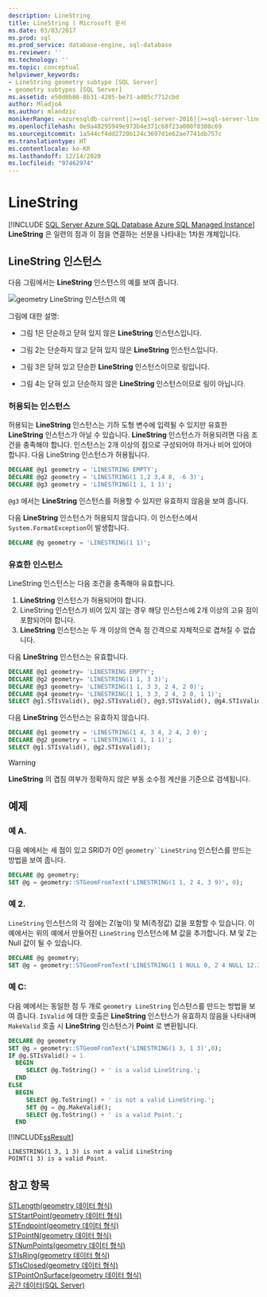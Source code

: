```yaml
---
description: LineString
title: LineString | Microsoft 문서
ms.date: 03/03/2017
ms.prod: sql
ms.prod_service: database-engine, sql-database
ms.reviewer: ''
ms.technology: ''
ms.topic: conceptual
helpviewer_keywords:
- LineString geometry subtype [SQL Server]
- geometry subtypes [SQL Server]
ms.assetid: e50d0b86-8b31-4285-be71-ad05c7712cbd
author: MladjoA
ms.author: mlandzic
monikerRange: =azuresqldb-current||>=sql-server-2016||>=sql-server-linux-2017||=azuresqldb-mi-current
ms.openlocfilehash: 0e9a48295949e973b4e371c68f23a000f0308c69
ms.sourcegitcommit: 1a544cf4dd2720b124c3697d1e62ae7741db757c
ms.translationtype: HT
ms.contentlocale: ko-KR
ms.lasthandoff: 12/14/2020
ms.locfileid: "97462974"
---
```

# <a name="linestring"></a>LineString
[!INCLUDE [SQL Server Azure SQL Database Azure SQL Managed Instance](../../includes/applies-to-version/sql-asdb-asdbmi.md)]
  **LineString** 은 일련의 점과 이 점을 연결하는 선분을 나타내는 1차원 개체입니다.  
  
## <a name="linestring-instances"></a>LineString 인스턴스  
 다음 그림에서는 **LineString** 인스턴스의 예를 보여 줍니다.  
  
 ![geometry LineString 인스턴스의 예](../../relational-databases/spatial/media/linestring.gif "geometry LineString 인스턴스의 예")  
  
그림에 대한 설명:  
  
-   그림 1은 단순하고 닫혀 있지 않은 **LineString** 인스턴스입니다.  
  
-   그림 2는 단순하지 않고 닫혀 있지 않은 **LineString** 인스턴스입니다.  
  
-   그림 3은 닫혀 있고 단순한 **LineString** 인스턴스이므로 링입니다.  
  
-   그림 4는 닫혀 있고 단순하지 않은 **LineString** 인스턴스이므로 링이 아닙니다.  
  
### <a name="accepted-instances"></a>허용되는 인스턴스  
허용되는 **LineString** 인스턴스는 기하 도형 변수에 입력될 수 있지만 유효한 **LineString** 인스턴스가 아닐 수 있습니다. **LineString** 인스턴스가 허용되려면 다음 조건을 충족해야 합니다. 인스턴스는 2개 이상의 점으로 구성되어야 하거나 비어 있어야 합니다. 다음 LineString 인스턴스가 허용됩니다.  
  
```sql  
DECLARE @g1 geometry = 'LINESTRING EMPTY';  
DECLARE @g2 geometry = 'LINESTRING(1 1,2 3,4 8, -6 3)';  
DECLARE @g3 geometry = 'LINESTRING(1 1, 1 1)';  
```  
  
`@g3` 에서는 **LineString** 인스턴스를 허용할 수 있지만 유효하지 않음을 보여 줍니다.  
  
다음 **LineString** 인스턴스가 허용되지 않습니다. 이 인스턴스에서 `System.FormatException`이 발생합니다.  
  
```sql  
DECLARE @g geometry = 'LINESTRING(1 1)';  
```  
  
### <a name="valid-instances"></a>유효한 인스턴스  
LineString 인스턴스는 다음 조건을 충족해야 유효합니다.  
  
1.  **LineString** 인스턴스가 허용되어야 합니다.  
2.  LineString 인스턴스가 비어 있지 않는 경우 해당 인스턴스에 2개 이상의 고유 점이 포함되어야 합니다.  
3.  **LineString** 인스턴스는 두 개 이상의 연속 점 간격으로 자체적으로 겹쳐질 수 없습니다.  
  
다음 **LineString** 인스턴스는 유효합니다.  
  
```sql  
DECLARE @g1 geometry= 'LINESTRING EMPTY';  
DECLARE @g2 geometry= 'LINESTRING(1 1, 3 3)';  
DECLARE @g3 geometry= 'LINESTRING(1 1, 3 3, 2 4, 2 0)';  
DECLARE @g4 geometry= 'LINESTRING(1 1, 3 3, 2 4, 2 0, 1 1)';  
SELECT @g1.STIsValid(), @g2.STIsValid(), @g3.STIsValid(), @g4.STIsValid();  
```  
  
다음 **LineString** 인스턴스는 유효하지 않습니다.  
  
```sql  
DECLARE @g1 geometry = 'LINESTRING(1 4, 3 4, 2 4, 2 0)';  
DECLARE @g2 geometry = 'LINESTRING(1 1, 1 1)';  
SELECT @g1.STIsValid(), @g2.STIsValid();  
```  
  
> [!WARNING]  
> **LineString** 의 겹침 여부가 정확하지 않은 부동 소수점 계산을 기준으로 검색됩니다.  
  
## <a name="examples"></a>예제  
### <a name="example-a"></a>예 A.    
다음 예에서는 세 점이 있고 SRID가 0인 `geometry``LineString` 인스턴스를 만드는 방법을 보여 줍니다.  
  
```sql  
DECLARE @g geometry;  
SET @g = geometry::STGeomFromText('LINESTRING(1 1, 2 4, 3 9)', 0);  
```  
  
### <a name="example-b"></a>예 2.   
`LineString` 인스턴스의 각 점에는 Z(높이) 및 M(측정값) 값을 포함할 수 있습니다. 이 예에서는 위의 예에서 만들어진 `LineString` 인스턴스에 M 값을 추가합니다. M 및 Z는 Null 값이 될 수 있습니다.  
  
```sql  
DECLARE @g geometry;  
SET @g = geometry::STGeomFromText('LINESTRING(1 1 NULL 0, 2 4 NULL 12.3, 3 9 NULL 24.5)', 0);  
```  
  
### <a name="example-c"></a>예 C:   
다음 예에서는 동일한 점 두 개로 `geometry LineString` 인스턴스를 만드는 방법을 보여 줍니다. `IsValid` 에 대한 호출은 **LineString** 인스턴스가 유효하지 않음을 나타내며 `MakeValid` 호출 시 **LineString** 인스턴스가 **Point** 로 변환됩니다.  
  
```sql  
DECLARE @g geometry  
SET @g = geometry::STGeomFromText('LINESTRING(1 3, 1 3)',0);  
IF @g.STIsValid() = 1  
  BEGIN  
     SELECT @g.ToString() + ' is a valid LineString.';    
  END  
ELSE  
  BEGIN  
     SELECT @g.ToString() + ' is not a valid LineString.';  
     SET @g = @g.MakeValid();  
     SELECT @g.ToString() + ' is a valid Point.';    
  END  
```  
  
[!INCLUDE[ssResult](../../includes/ssresult-md.md)]

```  
LINESTRING(1 3, 1 3) is not a valid LineString  
POINT(1 3) is a valid Point.  
```  
  
## <a name="see-also"></a>참고 항목  
 [STLength&#40;geometry 데이터 형식&#41;](../../t-sql/spatial-geometry/stlength-geometry-data-type.md)   
 [STStartPoint&#40;geometry 데이터 형식&#41;](../../t-sql/spatial-geometry/ststartpoint-geometry-data-type.md)   
 [STEndpoint&#40;geometry 데이터 형식&#41;](../../t-sql/spatial-geometry/stendpoint-geometry-data-type.md)   
 [STPointN&#40;geometry 데이터 형식&#41;](../../t-sql/spatial-geometry/stpointn-geometry-data-type.md)   
 [STNumPoints&#40;geometry 데이터 형식&#41;](../../t-sql/spatial-geometry/stnumpoints-geometry-data-type.md)   
 [STIsRing&#40;geometry 데이터 형식&#41;](../../t-sql/spatial-geometry/stisring-geometry-data-type.md)   
 [STIsClosed&#40;geometry 데이터 형식&#41;](../../t-sql/spatial-geometry/stisclosed-geometry-data-type.md)   
 [STPointOnSurface&#40;geometry 데이터 형식&#41;](../../t-sql/spatial-geometry/stpointonsurface-geometry-data-type.md)   
 [공간 데이터&#40;SQL Server&#41;](../../relational-databases/spatial/spatial-data-sql-server.md)  
  
  
